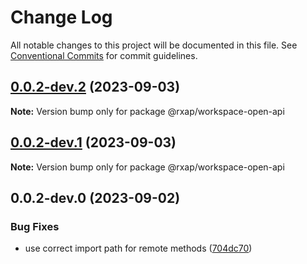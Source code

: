 # Change Log

All notable changes to this project will be documented in this file.
See [Conventional Commits](https://conventionalcommits.org) for commit guidelines.

## [0.0.2-dev.2](https://gitlab.com/rxap/packages/compare/@rxap/workspace-open-api@0.0.2-dev.1...@rxap/workspace-open-api@0.0.2-dev.2) (2023-09-03)

**Note:** Version bump only for package @rxap/workspace-open-api

## [0.0.2-dev.1](https://gitlab.com/rxap/packages/compare/@rxap/workspace-open-api@0.0.2-dev.0...@rxap/workspace-open-api@0.0.2-dev.1) (2023-09-03)

**Note:** Version bump only for package @rxap/workspace-open-api

## 0.0.2-dev.0 (2023-09-02)

### Bug Fixes

- use correct import path for remote methods ([704dc70](https://gitlab.com/rxap/packages/commit/704dc7054c6083e6c450a2988010d8c7651b701e))
